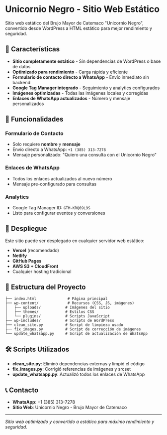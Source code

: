 # Unicornio Negro - Sitio Web Estático

Sitio web estático del Brujo Mayor de Catemaco "Unicornio Negro", convertido desde WordPress a HTML estático para mejor rendimiento y seguridad.

## 🌟 Características

- **Sitio completamente estático** - Sin dependencias de WordPress o base de datos
- **Optimizado para rendimiento** - Carga rápida y eficiente
- **Formulario de contacto directo a WhatsApp** - Envío inmediato sin backend
- **Google Tag Manager integrado** - Seguimiento y analytics configurados
- **Imágenes optimizadas** - Todas las imágenes locales y corregidas
- **Enlaces de WhatsApp actualizados** - Número y mensaje personalizados

## 📱 Funcionalidades

### Formulario de Contacto
- Solo requiere **nombre** y **mensaje**
- Envío directo a WhatsApp: `+1 (385) 313-7278`
- Mensaje personalizado: "Quiero una consulta con el Unicornio Negro"

### Enlaces de WhatsApp
- Todos los enlaces actualizados al nuevo número
- Mensaje pre-configurado para consultas

### Analytics
- Google Tag Manager ID: `GTM-KRQ69L9S`
- Listo para configurar eventos y conversiones

## 🚀 Despliegue

Este sitio puede ser desplegado en cualquier servidor web estático:

- **Vercel** (recomendado)
- **Netlify**
- **GitHub Pages**
- **AWS S3 + CloudFront**
- Cualquier hosting tradicional

## 📁 Estructura del Proyecto

```
├── index.html              # Página principal
├── wp-content/             # Recursos (CSS, JS, imágenes)
│   ├── uploads/           # Imágenes del sitio
│   ├── themes/            # Estilos CSS
│   └── plugins/           # Scripts JavaScript
├── wp-includes/           # Scripts de WordPress
├── clean_site.py          # Script de limpieza usado
├── fix_images.py          # Script de corrección de imágenes
└── update_whatsapp.py     # Script de actualización de WhatsApp
```

## 🛠️ Scripts Utilizados

- **clean_site.py**: Eliminó dependencias externas y limpió el código
- **fix_images.py**: Corrigió referencias de imágenes y srcset
- **update_whatsapp.py**: Actualizó todos los enlaces de WhatsApp

## 📞 Contacto

- **WhatsApp**: +1 (385) 313-7278
- **Sitio Web**: Unicornio Negro - Brujo Mayor de Catemaco

---

*Sitio web optimizado y convertido a estático para máximo rendimiento y seguridad.*